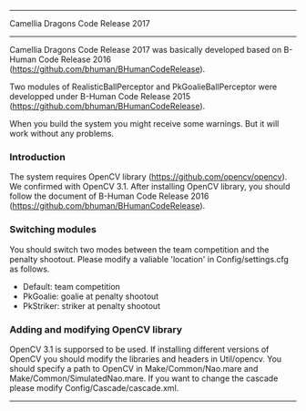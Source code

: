 ********************************************************************************
Camellia Dragons Code Release 2017
********************************************************************************
Camellia Dragons Code Release 2017 was basically developed based on B-Human Code Release 2016 (https://github.com/bhuman/BHumanCodeRelease).

Two modules of RealisticBallPerceptor and PkGoalieBallPerceptor were developped under B-Human Code Release 2015 (https://github.com/bhuman/BHumanCodeRelease).

When you build the system you might receive some warnings. 
But it will work without any problems. 

### Introduction
The system requires OpenCV library (https://github.com/opencv/opencv). 
We confirmed with OpenCV 3.1.
After installing OpenCV library, you should follow the document of B-Human Code Release 2016 (https://github.com/bhuman/BHumanCodeRelease). 

### Switching modules
You should switch two modes between the team competition and the penalty shootout. 
Please modify a valiable 'location' in Config/settings.cfg as follows. 
- Default: team competition
- PkGoalie: goalie at penalty shootout
- PkStriker: striker at penalty shootout

### Adding and modifying OpenCV library
OpenCV 3.1 is supporsed to be used. 
If installing different versions of OpenCV you should modify the libraries and headers in Util/opencv. 
You should specify a path to OpenCV in Make/Common/Nao.mare and Make/Common/SimulatedNao.mare. 
If you want to change the cascade please modify Config/Cascade/cascade.xml. 
********************************************************************************
